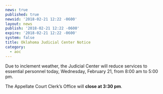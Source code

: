 ```yaml
---
news: true
published: true
newsid: '2018-02-21 12:22 -0600'
layout: news
publish: '2018-02-21 12:22 -0600'
expire: '2018-02-21 12:22 -0600'
system: false
title: Oklahoma Judicial Center Notice
category:
  - aoc
---
```

Due to inclement weather, the Judicial Center will reduce services to essential personnel today, Wednesday, February 21, from 8:00 am to 5:00 pm.

The Appellate Court Clerk’s Office will **close at 3:30 pm**.
